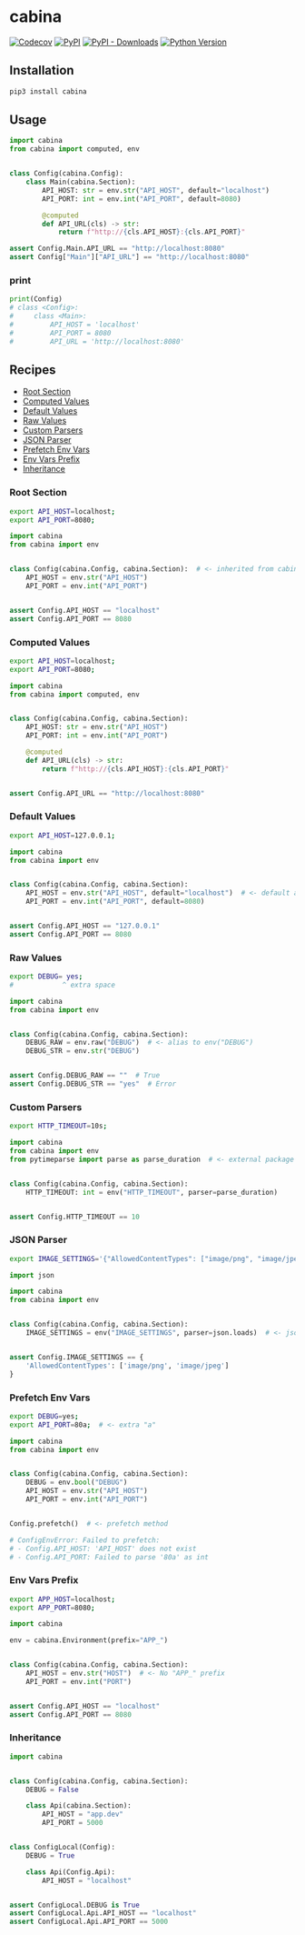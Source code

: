 # cabina

[![Codecov](https://img.shields.io/codecov/c/github/nikitanovosibirsk/cabina/master.svg?style=flat-square)](https://codecov.io/gh/nikitanovosibirsk/cabina)
[![PyPI](https://img.shields.io/pypi/v/cabina.svg?style=flat-square)](https://pypi.python.org/pypi/cabina/)
[![PyPI - Downloads](https://img.shields.io/pypi/dm/cabina?style=flat-square)](https://pypi.python.org/pypi/cabina/)
[![Python Version](https://img.shields.io/pypi/pyversions/cabina.svg?style=flat-square)](https://pypi.python.org/pypi/cabina/)


## Installation

```sh
pip3 install cabina
```


## Usage

```python
import cabina
from cabina import computed, env


class Config(cabina.Config):
    class Main(cabina.Section):
        API_HOST: str = env.str("API_HOST", default="localhost")
        API_PORT: int = env.int("API_PORT", default=8080)

        @computed
        def API_URL(cls) -> str:
            return f"http://{cls.API_HOST}:{cls.API_PORT}"
```

```python
assert Config.Main.API_URL == "http://localhost:8080"
assert Config["Main"]["API_URL"] == "http://localhost:8080"
```

### print

```python
print(Config)
# class <Config>:
#     class <Main>:
#         API_HOST = 'localhost'
#         API_PORT = 8080
#         API_URL = 'http://localhost:8080'
```

## Recipes

* [Root Section](#root-section)
* [Computed Values](#computed-values)
* [Default Values](#default-values)
* [Raw Values](#raw-values)
* [Custom Parsers](#custom-parsers)
* [JSON Parser](#json-parser)
* [Prefetch Env Vars](#prefetch-env-vars)
* [Env Vars Prefix](#env-vars-prefix)
* [Inheritance](#inheritance)


### Root Section

```sh
export API_HOST=localhost;
export API_PORT=8080;
```

```python
import cabina
from cabina import env


class Config(cabina.Config, cabina.Section):  # <- inherited from cabina.Section
    API_HOST = env.str("API_HOST")
    API_PORT = env.int("API_PORT")


assert Config.API_HOST == "localhost"
assert Config.API_PORT == 8080
```


### Computed Values

```sh
export API_HOST=localhost;
export API_PORT=8080;
```

```python
import cabina
from cabina import computed, env


class Config(cabina.Config, cabina.Section):
    API_HOST: str = env.str("API_HOST")
    API_PORT: int = env.int("API_PORT")

    @computed
    def API_URL(cls) -> str:
        return f"http://{cls.API_HOST}:{cls.API_PORT}"


assert Config.API_URL == "http://localhost:8080"
```


### Default Values

```sh
export API_HOST=127.0.0.1;
```

```python
import cabina
from cabina import env


class Config(cabina.Config, cabina.Section):
    API_HOST = env.str("API_HOST", default="localhost")  # <- default arg
    API_PORT = env.int("API_PORT", default=8080)


assert Config.API_HOST == "127.0.0.1"
assert Config.API_PORT == 8080
```


### Raw Values

```sh
export DEBUG= yes;
#            ^ extra space
```

```python
import cabina
from cabina import env


class Config(cabina.Config, cabina.Section):
    DEBUG_RAW = env.raw("DEBUG")  # <- alias to env("DEBUG")
    DEBUG_STR = env.str("DEBUG")


assert Config.DEBUG_RAW == ""  # True
assert Config.DEBUG_STR == "yes"  # Error
```


### Custom Parsers

```sh
export HTTP_TIMEOUT=10s;
```

```python
import cabina
from cabina import env
from pytimeparse import parse as parse_duration  # <- external package


class Config(cabina.Config, cabina.Section):
    HTTP_TIMEOUT: int = env("HTTP_TIMEOUT", parser=parse_duration)


assert Config.HTTP_TIMEOUT == 10
```


### JSON Parser

```sh
export IMAGE_SETTINGS='{"AllowedContentTypes": ["image/png", "image/jpeg"]}';
```

```python
import json

import cabina
from cabina import env


class Config(cabina.Config, cabina.Section):
    IMAGE_SETTINGS = env("IMAGE_SETTINGS", parser=json.loads)  # <- json.loads


assert Config.IMAGE_SETTINGS == {
    'AllowedContentTypes': ['image/png', 'image/jpeg']
}
```


### Prefetch Env Vars

```sh
export DEBUG=yes;
export API_PORT=80a;  # <- extra "a"
```

```python
import cabina
from cabina import env


class Config(cabina.Config, cabina.Section):
    DEBUG = env.bool("DEBUG")
    API_HOST = env.str("API_HOST")
    API_PORT = env.int("API_PORT")


Config.prefetch()  # <- prefetch method

# ConfigEnvError: Failed to prefetch:
# - Config.API_HOST: 'API_HOST' does not exist
# - Config.API_PORT: Failed to parse '80a' as int
```


### Env Vars Prefix

```sh
export APP_HOST=localhost;
export APP_PORT=8080;
```

```python
import cabina

env = cabina.Environment(prefix="APP_")


class Config(cabina.Config, cabina.Section):
    API_HOST = env.str("HOST")  # <- No "APP_" prefix
    API_PORT = env.int("PORT")


assert Config.API_HOST == "localhost"
assert Config.API_PORT == 8080
```


### Inheritance

```python
import cabina


class Config(cabina.Config, cabina.Section):
    DEBUG = False

    class Api(cabina.Section):
        API_HOST = "app.dev"
        API_PORT = 5000


class ConfigLocal(Config):
    DEBUG = True

    class Api(Config.Api):
        API_HOST = "localhost"


assert ConfigLocal.DEBUG is True
assert ConfigLocal.Api.API_HOST == "localhost"
assert ConfigLocal.Api.API_PORT == 5000
```
